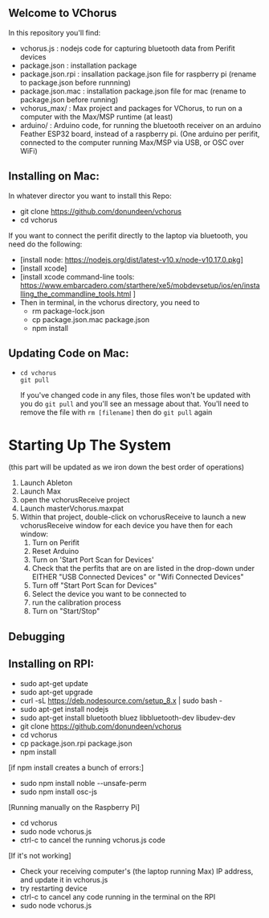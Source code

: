 Welcome to VChorus
---

In this repository you'll find:
- vchorus.js : nodejs code for capturing bluetooth data from Perifit devices
- package.json : installation package 
- package.json.rpi : insallation package.json file for raspberry pi (rename to package.json before runnning)
- package.json.mac : installation package.json file for mac (rename to package.json before running)
- vchorus_max/ : Max project and packages for VChorus, to run on a computer with the Max/MSP runtime (at least)
- arduino/ : Arduino code, for running the bluetooth receiver on an arduino Feather ESP32 board, instead of a raspberry pi. (One arduino per perifit, connected to the computer running Max/MSP via USB, or OSC over WiFi)



Installing on Mac:
---
In whatever director you want to install this Repo:

- git clone https://github.com/donundeen/vchorus
- cd vchorus

If you want to connect the perifit directly to the laptop via bluetooth, you need do the following:

- [install node: https://nodejs.org/dist/latest-v10.x/node-v10.17.0.pkg]
- [install xcode]
- [install xcode command-line tools: https://www.embarcadero.com/starthere/xe5/mobdevsetup/ios/en/installing_the_commandline_tools.html ]
- Then in terminal, in the vchorus directory, you need to 
  - rm package-lock.json
  - cp package.json.mac package.json
  - npm install

Updating Code on Mac:
---

- ```
  cd vchorus
  git pull
  ```

  If you've changed code in any files, those files won't be updated with you do `git pull` and you'll see an message about that. You'll need to remove the file with `rm [filename]`  then do `git pull` again



# Starting Up The System

(this part will be updated as we iron down the best order of operations)

1. Launch Ableton
2. Launch Max
3. open the vchorusReceive project
4. Launch masterVchorus.maxpat
5. Within that project, double-click on vchorusReceive to launch a new vchorusReceive window for each device you have then for each window:
   1. Turn on Perifit
   2. Reset Arduino
   3. Turn on 'Start Port Scan for Devices'
   4. Check that the perfits that are on are listed in the drop-down under EITHER "USB Connected Devices" or "Wifi Connected Devices"
   5. Turn off "Start Port Scan for Devices"
   6. Select the device you want to be connected to
   7. run the calibration process
   8. Turn on "Start/Stop"

## Debugging





Installing on RPI:
---

- sudo apt-get update
- sudo apt-get upgrade
- curl -sL https://deb.nodesource.com/setup_8.x | sudo bash -
- sudo apt-get install nodejs
- sudo apt-get install bluetooth bluez libbluetooth-dev libudev-dev
- git clone https://github.com/donundeen/vchorus
- cd vchorus
- cp package.json.rpi package.json
- npm install

[if npm install creates a bunch of errors:]
- sudo npm install noble --unsafe-perm
- sudo npm install osc-js

[Running manually on the Raspberry Pi]
- cd vchorus
- sudo node vchorus.js
- ctrl-c to cancel the running vchorus.js code

[If it's not working]
- Check your receiving computer's (the laptop running Max) IP address, and update it in vchorus.js
- try restarting device
- ctrl-c to cancel any code running in the terminal on the RPI
- sudo node vchorus.js

